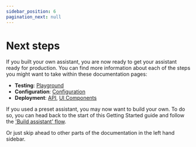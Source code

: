 ```yaml
---
sidebar_position: 6
pagination_next: null
---
```


# Next steps

If you built your own assistant, you are now ready to get your assistant ready for production. You can find more information about each of the steps you might want to take within these documentation pages:

- **Testing**: [Playground](../category/playground)
- **Configuration**: [Configuration](../category/configuration)
- **Deployment**: [API](../api), [UI Components](../ui-components)

If you used a preset assistant, you may now want to build your own. To do so, you can head back to the start of this Getting Started guide and follow the ['Build assistant' flow](./build-assistant).

Or just skip ahead to other parts of the documentation in the left hand sidebar.
